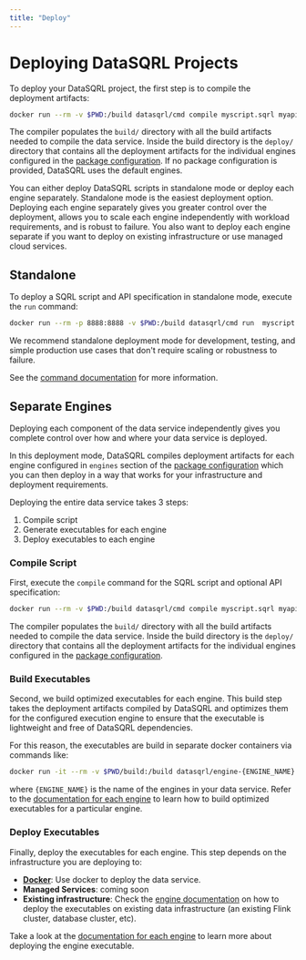 ```yaml
---
title: "Deploy"
---
```


# Deploying DataSQRL Projects

To deploy your DataSQRL project, the first step is to compile the deployment artifacts:

```bash
docker run --rm -v $PWD:/build datasqrl/cmd compile myscript.sqrl myapischema.graphqls
```

The compiler populates the `build/` directory with all the build artifacts needed to compile the data service. Inside the build directory is the `deploy/` directory that contains all the deployment artifacts for the individual engines configured in the [package configuration](../../package-config). If no package configuration is provided, DataSQRL uses the default engines.

You can either deploy DataSQRL scripts in standalone mode or deploy each engine separately. Standalone mode is the easiest deployment option. Deploying each engine separately gives you greater control over the deployment, allows you to scale each engine independently with workload requirements, and is robust to failure. You also want to deploy each engine separate if you want to deploy on existing infrastructure or use managed cloud services.

## Standalone

To deploy a SQRL script and API specification in standalone mode, execute the `run` command:

```bash
docker run --rm -p 8888:8888 -v $PWD:/build datasqrl/cmd run  myscript.sqrl myapischema.graphqls
```

We recommend standalone deployment mode for development, testing, and simple production use cases that don't require scaling or robustness to failure.

See the [command documentation](../../command#run) for more information.


## Separate Engines

Deploying each component of the data service independently gives you complete control over how and where your data service is deployed.

In this deployment mode, DataSQRL compiles deployment artifacts for each engine configured in `engines` section of the [package configuration](../../package-config) which you can then deploy in a way that works for your infrastructure and deployment requirements.

Deploying the entire data service takes 3 steps:
1. Compile script
2. Generate executables for each engine
3. Deploy executables to each engine

### Compile Script

First, execute the `compile` command for the SQRL script and optional API specification:

```bash
docker run --rm -v $PWD:/build datasqrl/cmd compile myscript.sqrl myapischema.graphqls
```

The compiler populates the `build/` directory with all the build artifacts needed to compile the data service. Inside the build directory is the `deploy/` directory that contains all the deployment artifacts for the individual engines configured in the [package configuration](../../package-config).

### Build Executables

Second, we build optimized executables for each engine. This build step takes the deployment artifacts compiled by DataSQRL and optimizes them for the configured execution engine to ensure that the executable is lightweight and free of DataSQRL dependencies.

For this reason, the executables are build in separate docker containers via commands like:

```bash
docker run -it --rm -v $PWD/build:/build datasqrl/engine-{ENGINE_NAME}
```

where `{ENGINE_NAME}` is the name of the engines in your data service. Refer to the [documentation for each engine](../../engines/overview) to learn how to build optimized executables for a particular engine.

### Deploy Executables

Finally, deploy the executables for each engine. This step depends on the infrastructure you are deploying to:

* [**Docker**](../docker): Use docker to deploy the data service.
* **Managed Services**: coming soon
* **Existing infrastructure**: Check the [engine documentation](../../engines/overview) on how to deploy the executables on existing data infrastructure (an existing Flink cluster, database cluster, etc).

Take a look at the [documentation for each engine](../../engines/overview) to learn more about deploying the engine executable.